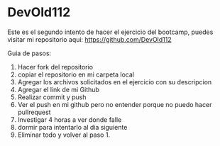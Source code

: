 # DevOld112

Este es el segundo intento de hacer el ejercicio del bootcamp, puedes visitar mi repositorio aqui: https://github.com/DevOld112

Guia de pasos:

1) Hacer fork del repositorio
2) copiar el repositorio en mi carpeta local
3) Agregar los archivos solicitados en el ejercicio con su descripcion
4) Agregar el link de mi Github
5) Realizar commit y push
6) Ver el push en mi github pero no entender porque no puedo hacer pullrequest
7) Investigar 4 horas a ver donde falle
8) dormir para intentarlo al dia siguiente
9) Eliminar todo y volver al paso 1.

